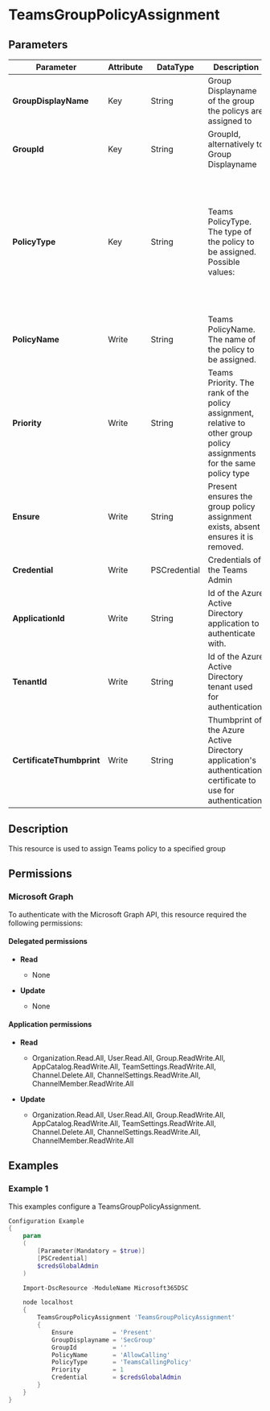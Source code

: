 ﻿# TeamsGroupPolicyAssignment

## Parameters

| Parameter | Attribute | DataType | Description | Allowed Values |
| --- | --- | --- | --- | --- |
| **GroupDisplayName** | Key | String | Group Displayname of the group the policys are assigned to | |
| **GroupId** | Key | String | GroupId, alternatively to Group Displayname | |
| **PolicyType** | Key | String | Teams PolicyType. The type of the policy to be assigned. Possible values: | `CallingLineIdentity`, `TeamsAppSetupPolicy`, `TeamsAudioConferencingPolicy`, `TeamsCallingPolicy`, `TeamsCallParkPolicy`, `TeamsChannelsPolicy`, `TeamsComplianceRecordingPolicy`, `TenantDialPlan`, `TeamsMeetingBroadcastPolicy`, `TeamsMeetingPolicy`, `TeamsMessagingPolicy`, `TeamsShiftsPolicy`, `TeamsUpdateManagementPolicy`, `TeamsVerticalPackagePolicy` |
| **PolicyName** | Write | String | Teams PolicyName. The name of the policy to be assigned. | |
| **Priority** | Write | String | Teams Priority. The rank of the policy assignment, relative to other group policy assignments for the same policy type | |
| **Ensure** | Write | String | Present ensures the group policy assignment exists, absent ensures it is removed. | `Present`, `Absent` |
| **Credential** | Write | PSCredential | Credentials of the Teams Admin | |
| **ApplicationId** | Write | String | Id of the Azure Active Directory application to authenticate with. | |
| **TenantId** | Write | String | Id of the Azure Active Directory tenant used for authentication. | |
| **CertificateThumbprint** | Write | String | Thumbprint of the Azure Active Directory application's authentication certificate to use for authentication. | |

## Description

This resource is used to assign Teams policy to a specified group

## Permissions

### Microsoft Graph

To authenticate with the Microsoft Graph API, this resource required the following permissions:

#### Delegated permissions

- **Read**

    - None

- **Update**

    - None

#### Application permissions

- **Read**

    - Organization.Read.All, User.Read.All, Group.ReadWrite.All, AppCatalog.ReadWrite.All, TeamSettings.ReadWrite.All, Channel.Delete.All, ChannelSettings.ReadWrite.All, ChannelMember.ReadWrite.All

- **Update**

    - Organization.Read.All, User.Read.All, Group.ReadWrite.All, AppCatalog.ReadWrite.All, TeamSettings.ReadWrite.All, Channel.Delete.All, ChannelSettings.ReadWrite.All, ChannelMember.ReadWrite.All

## Examples

### Example 1

This examples configure a TeamsGroupPolicyAssignment.

```powershell
Configuration Example
{
    param
    (
        [Parameter(Mandatory = $true)]
        [PSCredential]
        $credsGlobalAdmin
    )

    Import-DscResource -ModuleName Microsoft365DSC

    node localhost
    {
        TeamsGroupPolicyAssignment 'TeamsGroupPolicyAssignment'
        {
            Ensure           = 'Present'
            GroupDisplayname = 'SecGroup'
            GroupId          = ''
            PolicyName       = 'AllowCalling'
            PolicyType       = 'TeamsCallingPolicy'
            Priority         = 1
            Credential       = $credsGlobalAdmin
        }
    }
}
```

